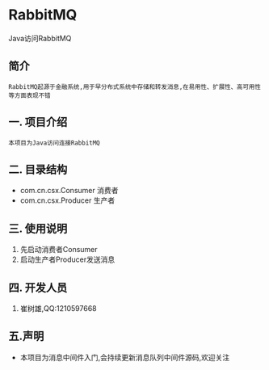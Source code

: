 # RabbitMQ
Java访问RabbitMQ

## 简介  
    RabbitMQ起源于金融系统,用于早分布式系统中存储和转发消息,在易用性、扩展性、高可用性等方面表现不错

## 一. 项目介绍  
    本项目为Java访问连接RabbitMQ

## 二. 目录结构 
   + com.cn.csx.Consumer   消费者
   + com.cn.csx.Producer   生产者

## 三. 使用说明
   1. 先启动消费者Consumer
   2. 启动生产者Producer发送消息
## 四. 开发人员
   1. 崔树雄,QQ:1210597668
## 五.声明
  + 本项目为消息中间件入门,会持续更新消息队列中间件源码,欢迎关注
  
